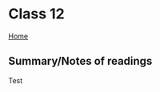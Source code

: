 
# Class 12

[Home](https://markjackson28.github.io/reading-notes/)

## Summary/Notes of readings

Test
